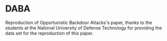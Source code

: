 # DABA
Reproduction of Opportunistic Backdoor Attacks's paper, thanks to the students at the National University of Defense Technology for providing the data set for the reproduction of this paper.
